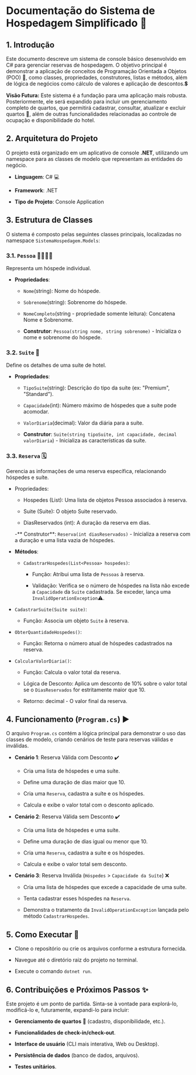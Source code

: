 # Documentação do Sistema de Hospedagem Simplificado 🏨
## 1. Introdução
Este documento descreve um sistema de console básico desenvolvido em C# para gerenciar reservas de hospedagem. O objetivo principal é demonstrar a aplicação de conceitos de Programação Orientada a Objetos (POO) 🧠, como classes, propriedades, construtores, listas e métodos, além de lógica de negócios como cálculo de valores e aplicação de descontos.💲

**Visão Futura:** Este sistema é a fundação para uma aplicação mais robusta. Posteriormente, ele será expandido para incluir um gerenciamento completo de quartos, que permitirá cadastrar, consultar, atualizar e excluir quartos 🛌, além de outras funcionalidades relacionadas ao controle de ocupação e disponibilidade do hotel.

## 2. Arquitetura do Projeto
O projeto está organizado em um aplicativo de console **.NET**, utilizando um namespace para as classes de modelo que representam as entidades do negócio.

- **Linguagem**: C# 💻

- **Framework**: .NET

- **Tipo de Projeto**: Console Application

## 3. Estrutura de Classes
O sistema é composto pelas seguintes classes principais, localizadas no namespace ``SistemaHospedagem.Models``:

### 3.1. ``Pessoa`` 👨‍👩‍👧‍👦
Representa um hóspede individual.

- **Propriedades**:

  - ``Nome``(string): Nome do hóspede.

  - ``Sobrenome``(string): Sobrenome do hóspede.

  - ``NomeCompleto``(string - propriedade somente leitura): Concatena Nome e Sobrenome.

  - **Construtor**: ``Pessoa(string nome, string sobrenome)`` - Inicializa o nome e sobrenome do hóspede.

### 3.2. ``Suite`` 🏨
Define os detalhes de uma suíte de hotel.

- **Propriedades**:

    - ``TipoSuite``(string): Descrição do tipo da suíte (ex: "Premium", "Standard").

    - ``Capacidade``(int): Número máximo de hóspedes que a suíte pode acomodar.

    - ``ValorDiaria``(decimal): Valor da diária para a suíte.

  - **Construtor**: ``Suite(string tipoSuite, int capacidade, decimal valorDiaria``) - Inicializa as características da suíte.

### 3.3. ``Reserva`` 🗓️
Gerencia as informações de uma reserva específica, relacionando hóspedes e suíte.

  - Propriedades:

    - Hospedes (List<Pessoa>): Uma lista de objetos Pessoa associados à reserva.

    - Suite (Suite): O objeto Suite reservado.

    - DiasReservados (int): A duração da reserva em dias.

    -** Construtor**: ``Reserva(int diasReservados)`` - Inicializa a reserva com a duração e uma lista vazia de hóspedes.

  - **Métodos**:

    - ``CadastrarHospedes(List<Pessoa> hospedes)``:

      - Função: Atribui uma lista de ``Pessoas`` à reserva.

      - Validação: Verifica se o número de hóspedes na lista não excede a ``Capacidade`` da ``Suite`` cadastrada. Se exceder, lança uma ``InvalidOperationException``⚠️.

  - ``CadastrarSuite(Suite suite)``:

      - Função: Associa um objeto ``Suite`` à reserva.

  - ``ObterQuantidadeHospedes()``:

    - Função: Retorna o número atual de hóspedes cadastrados na reserva.

  - ``CalcularValorDiaria()``:

    - Função: Calcula o valor total da reserva.

    - Lógica de Desconto: Aplica um desconto de 10% sobre o valor total se o ``DiasReservados`` for estritamente maior que 10.

    - Retorno: decimal - O valor final da reserva.

## 4. Funcionamento (``Program.cs``) ▶️
O arquivo ``Program.cs`` contém a lógica principal para demonstrar o uso das classes de modelo, criando cenários de teste para reservas válidas e inválidas.

- **Cenário 1**: Reserva Válida com Desconto ✔️

    - Cria uma lista de hóspedes e uma suíte.

    - Define uma duração de dias maior que 10.

    - Cria uma ``Reserva``, cadastra a suíte e os hóspedes.

    - Calcula e exibe o valor total com o desconto aplicado.

- **Cenário 2**: Reserva Válida sem Desconto ✔️

    - Cria uma lista de hóspedes e uma suíte.

    - Define uma duração de dias igual ou menor que 10.

    - Cria uma ``Reserva``, cadastra a suíte e os hóspedes.

    - Calcula e exibe o valor total sem desconto.

- **Cenário 3**: Reserva Inválida (``Hóspedes`` > ``Capacidade da Suíte``) ❌

    - Cria uma lista de hóspedes que excede a capacidade de uma suíte.

    - Tenta cadastrar esses hóspedes na ``Reserva``.

    - Demonstra o tratamento da ``InvalidOperationException`` lançada pelo método ``CadastrarHospedes``.

## 5. Como Executar 🚀
- Clone o repositório ou crie os arquivos conforme a estrutura fornecida.

- Navegue até o diretório raiz do projeto no terminal.

- Execute o comando ``dotnet run``.

## 6. Contribuições e Próximos Passos ✨
Este projeto é um ponto de partida. Sinta-se à vontade para explorá-lo, modificá-lo e, futuramente, expandi-lo para incluir:

- **Gerenciamento de quartos** 🔑 (cadastro, disponibilidade, etc.).

- **Funcionalidades de check-in/check-out**.

- **Interface de usuário** (CLI mais interativa, Web ou Desktop).

- **Persistência de dados** (banco de dados, arquivos).

- **Testes unitários**.
